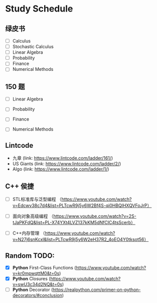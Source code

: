 # Study Schedule

## 绿皮书
- [ ] Calculus 
- [ ] Stochastic Calculus
- [ ] Linear Algebra
- [ ] Probability
- [ ] Finance
- [ ] Numerical Methods

## 150 题 
- [ ] Linear Algebra
- [ ] Probability
- [ ] Finance
- [ ] Numerical Methods


## Lintcode
- 九章 (link: https://www.lintcode.com/ladder/161/)
- US Giants (link: https://www.lintcode.com/ladder/2/)
- Algo (link: https://www.lintcode.com/ladder/1/)

## C++ 侯捷
- [ ] STL标准库与泛型编程 （https://www.youtube.com/watch?v=Edcwv38c7d4&list=PLTcwR9j5y6W2Bf4S-qi0HBQlHXQVFoJrP）
- [ ] 面向对象高级编程 （https://www.youtube.com/watch?v=2S-tJaPKFdQ&list=PL-X74YXt4LVZ137kKM5dNfCIC4tsScerb）
- [ ] C++内存管理 （https://www.youtube.com/watch?v=N27j6snKcxI&list=PLTcwR9j5y6W2eH37R2_4oEO4Y0tksot56）


## Random TODO:
- [X] **Python** First-Class Functions (https://www.youtube.com/watch?v=kr0mpwqttM0&t=0s)
- [X] **Python** Closures (https://www.youtube.com/watch?v=swU3c34d2NQ&t=0s)
- [ ] **Python** Decorator (https://realpython.com/primer-on-python-decorators/#conclusion)